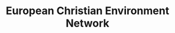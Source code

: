 ---
layout: link
link_url: https://www.ecen.org/
title: European Christian Environment Network 
source: European Christian Environment Network 
card: 
petal: 
task: Join with other Christian groups
---